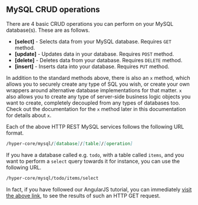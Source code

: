 ## MySQL CRUD operations

There are 4 basic CRUD operations you can perform on your MySQL database(s). These are as 
follows.

* __[select]__ - Selects data from your MySQL database. Requires `GET` method.
* __[update]__ - Updates data in your database. Requires `POST` method.
* __[delete]__ - Deletes data from your database. Requires `DELETE` method.
* __[insert]__ - Inserts data into your database. Requires `PUT` method.

In addition to the standard methods above, there is also an `x` method, which allows
you to securely create any type of SQL you wish, or create your own wrappers around alternative
database implementations for that matter. `x` also allows you to create any type of server-side
business logic objects you want to create, completely decoupled from any types of databases too.
Check out the documentation for the `x` method later in this documentation for details about `x`.

Each of the above HTTP REST MySQL services follows the following URL format.

```markdown
/hyper-core/mysql/[database]/[table]/[operation]
```

If you have a database called e.g. `todo`, with a table called `items`, and you want to
perform a `select` query towards it for instance, you can use the following URL.

```markdown
/hyper-core/mysql/todo/items/select
```

In fact, if you have followed our AngularJS tutorial, you can immediately [visit the above link](/hyper-core/mysql/todo/items/select),
to see the results of such an HTTP GET request.
